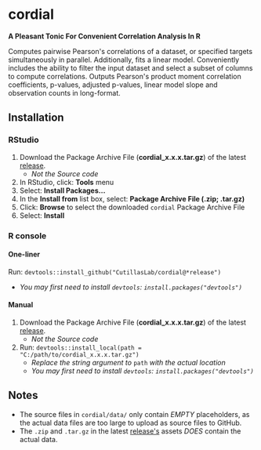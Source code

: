 # cordial
**A Pleasant Tonic For Convenient Correlation Analysis In R**

Computes pairwise Pearson's correlations of a dataset, or 
specified targets simultaneously in parallel. Additionally, fits a 
linear model. Conveniently includes the ability to filter the input 
dataset and select a subset of columns to compute correlations. 
Outputs Pearson's product moment correlation coefficients, p-values, 
adjusted p-values, linear model slope and observation counts in 
long-format.

## Installation
### RStudio
1. Download the Package Archive File (**cordial_x.x.x.tar.gz**) of the latest [release](https://github.com/CutillasLab/cordial/releases/latest).
   - *Not the Source code*
3. In RStudio, click: **Tools** menu
4. Select: **Install Packages...**
5. In the **Install from** list box, select: **Package Archive File (.zip; .tar.gz)**
6. Click: **Browse** to select the downloaded `cordial` Package Archive File
7. Select: **Install**

### R console
#### One-liner
Run: `devtools::install_github("CutillasLab/cordial@*release")`
   - *You may first need to install `devtools`: `install.packages("devtools")`*
#### Manual
1. Download the Package Archive File (**cordial_x.x.x.tar.gz**) of the latest [release](https://github.com/CutillasLab/cordial/releases/latest).
   - *Not the Source code*
2. Run: `devtools::install_local(path = "C:/path/to/cordial_x.x.x.tar.gz")`
   - *Replace the string argument to* `path` *with the actual location*
   - *You may first need to install `devtools`: `install.packages("devtools")`*

## Notes
  - The source files in `cordial/data/` only contain *EMPTY* placeholders, as the actual data files are too large to upload as source files to GitHub.
  - The `.zip` and `.tar.gz` in the latest [release's](https://github.com/CutillasLab/cordial/releases/latest) assets *DOES* contain the actual data.

